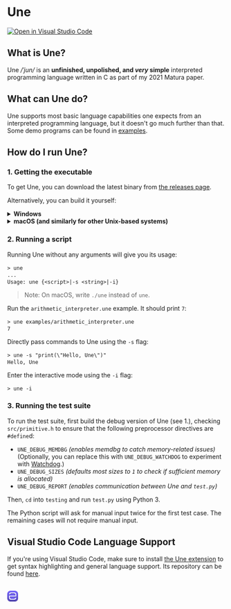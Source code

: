 # Une

[![Open in Visual Studio Code](https://img.shields.io/static/v1?logo=visualstudiocode&label=&message=Open%20in%20Visual%20Studio%20Code&labelColor=2c2c32&color=007acc&logoColor=007acc)](https://open.vscode.dev/thechnet/une)

## What is Une?

Une */ˈjun/* is an **unfinished, unpolished, and *very* simple** interpreted programming language written in C as part of my 2021 Matura paper.

## What can Une do?

Une supports most basic language capabilities one expects from an interpreted programming language, but it doesn't go much further than that.
Some demo programs can be found in [examples](examples).

## How do I run Une?

### 1. Getting the executable

To get Une, you can download the latest binary from [the releases page](https://github.com/thechnet/une/releases/latest).

Alternatively, you can build it yourself:

<details>
<summary><b>Windows</b></summary>

- Download the latest prebuilt [LLVM-MinGW toolchain by GitHub user *mstorsjo*](https://github.com/mstorsjo/llvm-mingw/releases). The recommended configurations are `msvcrt-x86_64` for 64-bit, and `msvcrt-i686` for 32-bit systems.
- Extract the directory contained in the download, and move it to a permanent location (for example into the program files).
- Add the toolchain to your `PATH` environment variable:
  - Inside the directory, <kbd>Shift</kbd>-right-click on the `bin` folder and choose *Copy as path*.
  - Search Windows for "Edit the system environment variables", and open the first result.
  - Choose *Environment Variables…*.
  - Ensure that under *User variables*, "Path" is selected.
  - Choose *Edit* → *New*, and insert the copied path using <kbd>Ctrl</kbd>+<kbd>V</kbd>.
  - Choose *OK* 3x.
- Download and extract this repository.
- Open a *Command Prompt* instance inside the downloaded repository.  
  An easy way to do this is to navigate inside the repository, click on the address bar, type `cmd`, and press <kbd>Enter</kbd>.
- Build `une.exe` using `clang @win`.  
  To build the debug version, use `clang @win-dbg`.


</details>

<details>
<summary><b>macOS (and similarly for other Unix-based systems)</b></summary>

- Download and extract this repository.
- Open a *Terminal* instance inside the downloaded repository.  
  An easy way to do this is to select the repository in *Finder*, and – in the menu bar – choose *Finder* → *Services* → *New Terminal at Folder*.
- Install the *Developer Tools*:
  - In *Terminal*, type `clang` and press <kbd>Enter</kbd>.
  - In the dialog that appears, choose *Install* → *Agree*.
  - Once the installation is complete, choose *Done*.
- Build `une` using `clang @unix`.  
  To build the debug version, use `clang @unix-dbg`.

</details>

### 2. Running a script

Running Une without any arguments will give you its usage:

```
> une
...
Usage: une {<script>|-s <string>|-i}
```
> Note: On macOS, write `./une` instead of `une`.

Run the `arithmetic_interpreter.une` example. It should print `7`:

```
> une examples/arithmetic_interpreter.une
7
```

Directly pass commands to Une using the `-s` flag:

```
> une -s "print(\"Hello, Une\")"
Hello, Une
```

Enter the interactive mode using the `-i` flag:

```
> une -i
```

### 3. Running the test suite

To run the test suite, first build the debug version of Une (see 1.), checking `src/primitive.h` to ensure that the following preprocessor directives are `#define`d:

- `UNE_DEBUG_MEMDBG` *(enables memdbg to catch memory-related issues)*  
  (Optionally, you can replace this with `UNE_DEBUG_WATCHDOG` to experiment with [Watchdog](https://github.com/thechnet/watchdog).)
- `UNE_DEBUG_SIZES` *(defaults most sizes to `1` to check if sufficient memory is allocated)*
- `UNE_DEBUG_REPORT` *(enables communication between Une and `test.py`)*

Then, `cd` into `testing` and run `test.py` using Python 3.

The Python script will ask for manual input twice for the first test case. The remaining cases will not require manual input.

## Visual Studio Code Language Support

If you're using Visual Studio Code, make sure to install [the Une extension](https://marketplace.visualstudio.com/items?itemName=chnet.une) to get syntax highlighting and general language support. Its repository can be found [here](https://github.com/thechnet/une-vscode).

<br/>

<img src="res/icon.png" width=5%>
